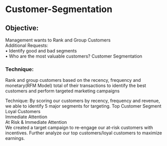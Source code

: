 # Customer-Segmentation

## Objective:
Management wants to Rank and Group Customers<br/>
Additional Requests:<br/>
• Identify good and bad segments<br/>
• Who are the most valuable customers?
Customer Segmentation
### Technique:
Rank and group customers based on the recency, frequency and monetary(RFM Model) total of their transactions to identify the best customers and perform targeted marketing campaigns

Technique:
By scoring our customers by recency, frequency and revenue, we able to identify 5 major segments for targeting.
Top Customer Segment<br/>
Loyal Customers<br/>
Immediate Attention<br/>
At Risk & Immediate Attention<br/>
We created a target campaign to re-engage our at-risk customers with incentives. Further analyze our top customers/loyal customers to maximize earnings.
